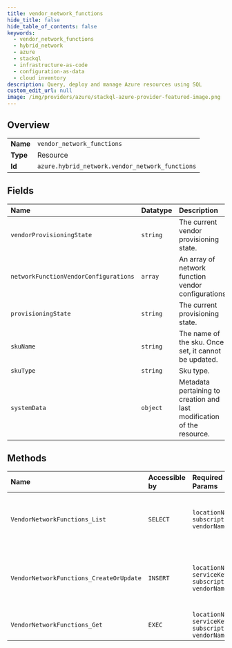 ```yaml
---
title: vendor_network_functions
hide_title: false
hide_table_of_contents: false
keywords:
  - vendor_network_functions
  - hybrid_network
  - azure    
  - stackql
  - infrastructure-as-code
  - configuration-as-data
  - cloud inventory
description: Query, deploy and manage Azure resources using SQL
custom_edit_url: null
image: /img/providers/azure/stackql-azure-provider-featured-image.png
---
```

  
    

## Overview
<table><tbody>
<tr><td><b>Name</b></td><td><code>vendor_network_functions</code></td></tr>
<tr><td><b>Type</b></td><td>Resource</td></tr>
<tr><td><b>Id</b></td><td><code>azure.hybrid_network.vendor_network_functions</code></td></tr>
</tbody></table>

## Fields
| Name | Datatype | Description |
|:-----|:---------|:------------|
| `vendorProvisioningState` | `string` | The current vendor provisioning state. |
| `networkFunctionVendorConfigurations` | `array` | An array of network function vendor configurations. |
| `provisioningState` | `string` | The current provisioning state. |
| `skuName` | `string` | The name of the sku. Once set, it cannot be updated. |
| `skuType` | `string` | Sku type. |
| `systemData` | `object` | Metadata pertaining to creation and last modification of the resource. |
## Methods
| Name | Accessible by | Required Params | Description |
|:-----|:--------------|:----------------|:------------|
| `VendorNetworkFunctions_List` | `SELECT` | `locationName, subscriptionId, vendorName` | Lists all the vendor network function sub resources in an Azure region, filtered by skuType, skuName, vendorProvisioningState. |
| `VendorNetworkFunctions_CreateOrUpdate` | `INSERT` | `locationName, serviceKey, subscriptionId, vendorName` | Creates or updates a vendor network function. This operation can take up to 6 hours to complete. This is expected service behavior. |
| `VendorNetworkFunctions_Get` | `EXEC` | `locationName, serviceKey, subscriptionId, vendorName` | Gets information about the specified vendor network function. |
